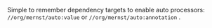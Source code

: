 Simple to remember dependency targets to enable auto processors:
`//org/mernst/auto:value` or `//org/mernst/auto:annotation` .
